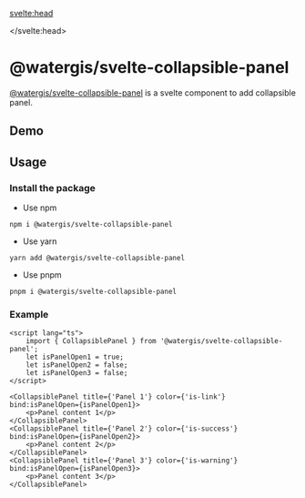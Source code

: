 <svelte:head>

<title>svelte-collapsible-panel | svelte-maplibre-components</title>
<meta name="twitter:title" content="svelte-collapsible-panel | svelte-maplibre-components" />
<meta property="og:title" content="svelte-collapsible-panel | svelte-maplibre-components" />

</svelte:head>

<script lang="ts">
  import Example from "./Example.svelte";
</script>

# @watergis/svelte-collapsible-panel

[@watergis/svelte-collapsible-panel](https://github.com/watergis/svelte-maplibre-components/tree/main/packages/collapsible-panel) is a svelte component to add collapsible panel.

## Demo

<Example />

## Usage

### Install the package

- Use npm

```
npm i @watergis/svelte-collapsible-panel
```

- Use yarn

```
yarn add @watergis/svelte-collapsible-panel
```

- Use pnpm

```
pnpm i @watergis/svelte-collapsible-panel
```

### Example

```svelte
<script lang="ts">
	import { CollapsiblePanel } from '@watergis/svelte-collapsible-panel';
	let isPanelOpen1 = true;
	let isPanelOpen2 = false;
	let isPanelOpen3 = false;
</script>

<CollapsiblePanel title={'Panel 1'} color={'is-link'} bind:isPanelOpen={isPanelOpen1}>
	<p>Panel content 1</p>
</CollapsiblePanel>
<CollapsiblePanel title={'Panel 2'} color={'is-success'} bind:isPanelOpen={isPanelOpen2}>
	<p>Panel content 2</p>
</CollapsiblePanel>
<CollapsiblePanel title={'Panel 3'} color={'is-warning'} bind:isPanelOpen={isPanelOpen3}>
	<p>Panel content 3</p>
</CollapsiblePanel>
```
